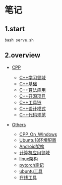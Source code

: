 # 笔记

## 1.start

```shell
bash serve.sh
```

## 2.overview

* [CPP](./CPP/README.md)
  * [C++学习领域](./CPP/000_CPP_StudyField.md)
  * [C++基础](./CPP/001_CPP_Basics.md)
  * [C++算法应用](./CPP/002_CPP_AlgorithmApplication.md)
  * [C++开源项目](./CPP/003_CPP_OpenSourceProjects.md)
  * [C++工具链](./CPP/004_CPP_Toochains.md)
  * [C++设计模式](./CPP/005_CPP_DesignPattern.md)
  * [C++代码规范](./CPP/006_CPP_CodeSpecification.md)

* [Others](./others/README.md)
  * [CPP_On_WIndows](./others/CPP_On_WIndows.md)
  * [Ubuntu18环境配置](./others/Env_For_ubuntu18.md)
  * [Android架构](./others/Android_Struction.md)
  * [计算机应用领域](./others/ApplicationField.md)
  * [linux架构](./others/Linux_Struction.md)
  * [pytorch笔记](./others/Notes_For_Pytorch.md)
  * [ubuntu工具](./others/Tools_For_Ubuntu.md)
  * [在线工具](./others/Toos_Online.md)
